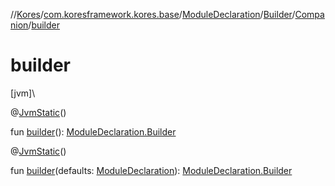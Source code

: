 //[Kores](../../../../../index.md)/[com.koresframework.kores.base](../../../index.md)/[ModuleDeclaration](../../index.md)/[Builder](../index.md)/[Companion](index.md)/[builder](builder.md)

# builder

[jvm]\

@[JvmStatic](https://kotlinlang.org/api/latest/jvm/stdlib/kotlin.jvm/-jvm-static/index.html)()

fun [builder](builder.md)(): [ModuleDeclaration.Builder](../index.md)

@[JvmStatic](https://kotlinlang.org/api/latest/jvm/stdlib/kotlin.jvm/-jvm-static/index.html)()

fun [builder](builder.md)(defaults: [ModuleDeclaration](../../index.md)): [ModuleDeclaration.Builder](../index.md)
